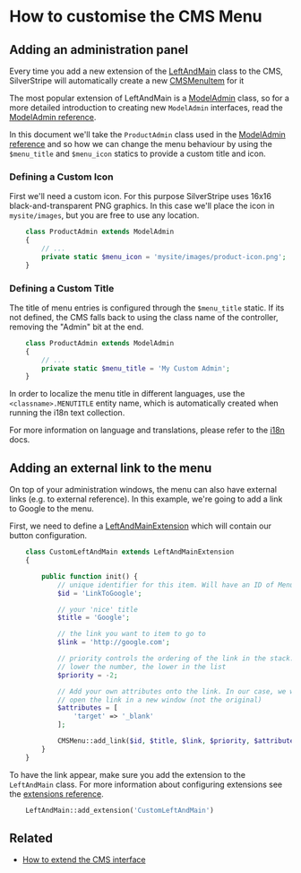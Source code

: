 # How to customise the CMS Menu

## Adding an administration panel

Every time you add a new extension of the [LeftAndMain](api:SilverStripe\Admin\LeftAndMain) class to the CMS,
SilverStripe will automatically create a new [CMSMenuItem](api:SilverStripe\Admin\CMSMenuItem) for it

The most popular extension of LeftAndMain is a [ModelAdmin](api:SilverStripe\Admin\ModelAdmin) class, so
for a more detailed introduction to creating new `ModelAdmin` interfaces, read
the [ModelAdmin reference](../modeladmin).

In this document we'll take the `ProductAdmin` class used in the
[ModelAdmin reference](../modeladmin#setup) and so how we can change
the menu behaviour by using the `$menu_title` and `$menu_icon` statics to
provide a custom title and icon.

### Defining a Custom Icon

First we'll need a custom icon. For this purpose SilverStripe uses 16x16
black-and-transparent PNG graphics. In this case we'll place the icon in
`mysite/images`, but you are free to use any location.


```php
	class ProductAdmin extends ModelAdmin 
	{
		// ...
		private static $menu_icon = 'mysite/images/product-icon.png';
	}
```

### Defining a Custom Title

The title of menu entries is configured through the `$menu_title` static.
If its not defined, the CMS falls back to using the class name of the
controller, removing the "Admin" bit at the end.


```php
	class ProductAdmin extends ModelAdmin 
	{
		// ...
		private static $menu_title = 'My Custom Admin';
	}
```

In order to localize the menu title in different languages, use the
`<classname>.MENUTITLE` entity name, which is automatically created when running
the i18n text collection.

For more information on language and translations, please refer to the
[i18n](/developer_guides/i18n) docs.

## Adding an external link to the menu

On top of your administration windows, the menu can also have external links
(e.g. to external reference). In this example, we're going to add a link to
Google to the menu.

First, we need to define a [LeftAndMainExtension](api:SilverStripe\Admin\LeftAndMainExtension) which will contain our
button configuration.


```php
	class CustomLeftAndMain extends LeftAndMainExtension 
	{

		public function init() {
			// unique identifier for this item. Will have an ID of Menu-$ID
			$id = 'LinkToGoogle';

			// your 'nice' title
			$title = 'Google';

			// the link you want to item to go to
			$link = 'http://google.com';

			// priority controls the ordering of the link in the stack. The
			// lower the number, the lower in the list
			$priority = -2;

			// Add your own attributes onto the link. In our case, we want to
			// open the link in a new window (not the original)
			$attributes = [
				'target' => '_blank'
			];

			CMSMenu::add_link($id, $title, $link, $priority, $attributes);
		}
	}

```

To have the link appear, make sure you add the extension to the `LeftAndMain`
class. For more information about configuring extensions see the
[extensions reference](/developer_guides/extending/extensions).


```php
	LeftAndMain::add_extension('CustomLeftAndMain')
```

## Related

 * [How to extend the CMS interface](extend_cms_interface)
